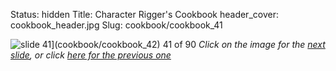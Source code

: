 Status: hidden
Title: Character Rigger's Cookbook
header_cover: cookbook_header.jpg
Slug: cookbook/cookbook_41

![slide 41](https://dl.dropboxusercontent.com/u/2977490/presentations/cookbook/img41.jpg)](cookbook/cookbook_42)
41 of 90
_Click on the image for the [next slide](cookbook/cookbook_42), or click [here for the previous one](cookbook/cookbook_40)_
